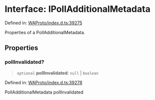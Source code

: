 # Interface: IPollAdditionalMetadata

Defined in: [WAProto/index.d.ts:39275](https://github.com/Fokusdotid/bail/blob/a029a4f9908cd3806112e8438f5a31dda1376b84/WAProto/index.d.ts#L39275)

Properties of a PollAdditionalMetadata.

## Properties

### pollInvalidated?

> `optional` **pollInvalidated**: `null` \| `boolean`

Defined in: [WAProto/index.d.ts:39278](https://github.com/Fokusdotid/bail/blob/a029a4f9908cd3806112e8438f5a31dda1376b84/WAProto/index.d.ts#L39278)

PollAdditionalMetadata pollInvalidated
